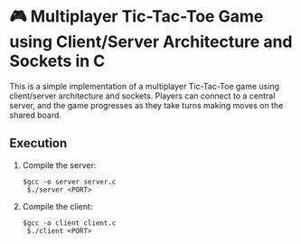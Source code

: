 # :video_game: Multiplayer Tic-Tac-Toe Game using Client/Server Architecture and Sockets in C
This is a simple implementation of a multiplayer Tic-Tac-Toe game using client/server architecture and sockets. Players can connect to a central server, and the game progresses as they take turns making moves on the shared board.
## Execution
1. Compile the server:
   ```
   $gcc -o server server.c
    $./server <PORT>
   ```
2. Compile the client:
   ```
   $gcc -o client client.c
    $./client <PORT>
   ```

